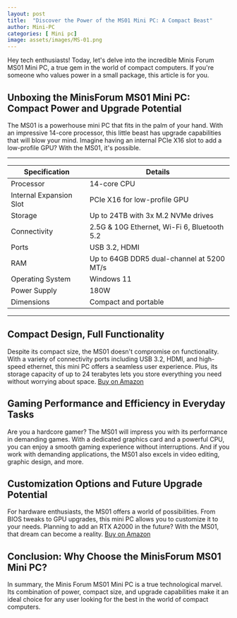 ```yaml
---
layout: post
title:  "Discover the Power of the MS01 Mini PC: A Compact Beast"
author: Mini-PC
categories: [ Mini pc]
image: assets/images/MS-01.png
--- 
```


Hey tech enthusiasts! Today, let's delve into the incredible Minis Forum MS01 Mini PC, a true gem in the world of compact computers. If you're someone who values power in a small package, this article is for you.

## Unboxing the MinisForum MS01 Mini PC: Compact Power and Upgrade Potential


The MS01 is a powerhouse mini PC that fits in the palm of your hand. With an impressive 14-core processor, this little beast has upgrade capabilities that will blow your mind. Imagine having an internal PCIe X16 slot to add a low-profile GPU? With the MS01, it's possible.

---

| Specification                 | Details                                     |
|-------------------------------|---------------------------------------------|
| Processor                     | 14-core CPU                                 |
| Internal Expansion Slot       | PCIe X16 for low-profile GPU                |
| Storage                       | Up to 24TB with 3x M.2 NVMe drives          |
| Connectivity                  | 2.5G & 10G Ethernet, Wi-Fi 6, Bluetooth 5.2  |
| Ports                         | USB 3.2, HDMI                                |
| RAM                           | Up to 64GB DDR5 dual-channel at 5200 MT/s    |
| Operating System              | Windows 11                                  |
| Power Supply                  | 180W                                        |
| Dimensions                    | Compact and portable                         |

---

## Compact Design, Full Functionality


Despite its compact size, the MS01 doesn't compromise on functionality. With a variety of connectivity ports including USB 3.2, HDMI, and high-speed ethernet, this mini PC offers a seamless user experience. Plus, its storage capacity of up to 24 terabytes lets you store everything you need without worrying about space. [Buy on Amazon](https://amzn.to/3vZdx3R)


## Gaming Performance and Efficiency in Everyday Tasks


Are you a hardcore gamer? The MS01 will impress you with its performance in demanding games. With a dedicated graphics card and a powerful CPU, you can enjoy a smooth gaming experience without interruptions. And if you work with demanding applications, the MS01 also excels in video editing, graphic design, and more.

## Customization Options and Future Upgrade Potential


For hardware enthusiasts, the MS01 offers a world of possibilities. From BIOS tweaks to GPU upgrades, this mini PC allows you to customize it to your needs. Planning to add an RTX A2000 in the future? With the MS01, that dream can become a reality. [Buy on Amazon](https://amzn.to/3vZdx3R)

## Conclusion: Why Choose the MinisForum MS01 Mini PC?

In summary, the Minis Forum MS01 Mini PC is a true technological marvel. Its combination of power, compact size, and upgrade capabilities make it an ideal choice for any user looking for the best in the world of compact computers.
